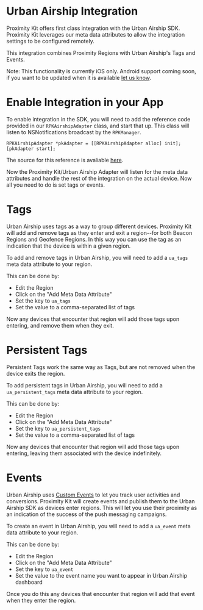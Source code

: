 # Urban Airship Integration

Proximity Kit offers first class integration with the Urban Airship SDK. Proximity Kit leverages our meta data attributes to allow the integration settings to be configured remotely.

This integration combines Proximity Regions with Urban Airship's Tags and Events.

Note: This functionality is currently iOS only. Android support coming soon, if you want to be updated when it is available [let us know](mailto:support@radiusnetworks.com).

# Enable Integration in your App

To enable integration in the SDK, you will need to add the reference code provided in our `RPKAirshipAdapter` class, and start that up. This class will listen to NSNotifications broadcast by the `RPKManager`.

```objc
RPKAirshipAdapter *pkAdapter = [[RPKAirshipAdapter alloc] init];
[pkAdapter start];
```

The source for this reference is avaliable [here](ios/urban-airship/).

Now the Proximity Kit/Urban Airship Adapter will listen for the meta data attributes and handle the rest of the integration on the actual device. Now all you need to do is set tags or events.

# Tags

Urban Airship uses tags as a way to group different devices. Proximity Kit will add and remove tags as they enter and exit a region--for both Beacon Regions and Geofence Regions. In this way you can use the tag as an indication that the device is within a given region.

To add and remove tags in Urban Airship, you will need to add a `ua_tags` meta data attribute to your region.

This can be done by:

- Edit the Region
- Click on the "Add Meta Data Attribute"
- Set the key to `ua_tags`
- Set the value to a comma-separated list of tags

Now any devices that encounter that region will add those tags upon entering, and remove them when they exit.

# Persistent Tags

Persistent Tags work the same way as Tags, but are not removed when the device exits the region.

To add persistent tags in Urban Airship, you will need to add a `ua_persistent_tags` meta data attribute to your region.

This can be done by:

- Edit the Region
- Click on the "Add Meta Data Attribute"
- Set the key to `ua_persistent_tags`
- Set the value to a comma-separated list of tags

Now any devices that encounter that region will add those tags upon entering, leaving them associated with the device indefinitely.

# Events

Urban Airship uses [Custom Events](http://docs.urbanairship.com/topic-guides/custom-events.html) to let you track user activities and conversions. Proximity Kit will create events and publish them to the Urban Airship SDK as devices enter regions. This will let you use their proximity as an indication of the success of the push messaging campaigns.

To create an event in Urban Airship, you will need to add a `ua_event` meta data attribute to your region.

This can be done by:

- Edit the Region
- Click on the "Add Meta Data Attribute"
- Set the key to `ua_event`
- Set the value to the event name you want to appear in Urban Airship dashboard

Once you do this any devices that encounter that region will add that event when they enter the region.
